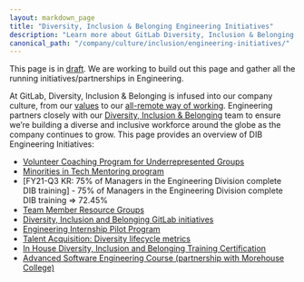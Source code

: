 ```yaml
---
layout: markdown_page
title: "Diversity, Inclusion & Belonging Engineering Initiatives"
description: "Learn more about GitLab Diversity, Inclusion & Belonging Engineering Initiatives."
canonical_path: "/company/culture/inclusion/engineering-initiatives/"
---
```


This page is in [draft](/handbook/values/#everything-is-in-draft). We are working to build out this page and gather all the running initiatives/partnerships in Engineering.

At GitLab, Diversity, Inclusion & Belonging is infused into our company culture, from our [values](/handbook/values/) to our [all-remote way of working](/company/culture/all-remote/).
Engineering partners closely with our [Diversity, Inclusion & Belonging](/company/culture/inclusion/) team to ensure we’re building a diverse and inclusive workforce around the globe as the company continues to grow. This page provides an overview of DIB Engineering Initiatives:


* [Volunteer Coaching Program for Underrepresented Groups](/handbook/engineering/volunteer-coaches-for-urgs/)
* [Minorities in Tech Mentoring program](/company/culture/inclusion/erg-minorities-in-tech/mentoring/)
* [FY21-Q3 KR: 75% of Managers in the Engineering Division complete DIB training] - 75% of Managers in the Engineering Division complete DIB training => 72.45%
* [Team Member Resource Groups](/company/culture/inclusion/erg-guide/#how-to-join-current-tmrgs-and-their-slack-channels)
* [Diversity, Inclusion and Belonging GitLab initiatives](/company/culture/inclusion/#diversity-inclusion--belonging-mission-at-gitlab)
* [Engineering Internship Pilot Program](/handbook/engineering/internships/)
* [Talent Acquisition: Diversity lifecycle metrics](/handbook/hiring/metrics/#diversity-lifecycle-applications-recruited-interviewed-offers-extended-offers-accepted-and-retention)
* [In House Diversity, Inclusion and Belonging Training Certification](https://gitlab.edcast.com/journey/dib-training-certification)
* [Advanced Software Engineering Course (partnership with Morehouse College)](https://about.gitlab.com/company/culture/inclusion/erg-minorities-in-tech/advanced-software-engineering-course/)
